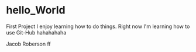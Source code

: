 # hello_World
First Project
I enjoy learning how to do things.  Right now I'm learning how to use Git-Hub hahahahaha


Jacob Roberson ff